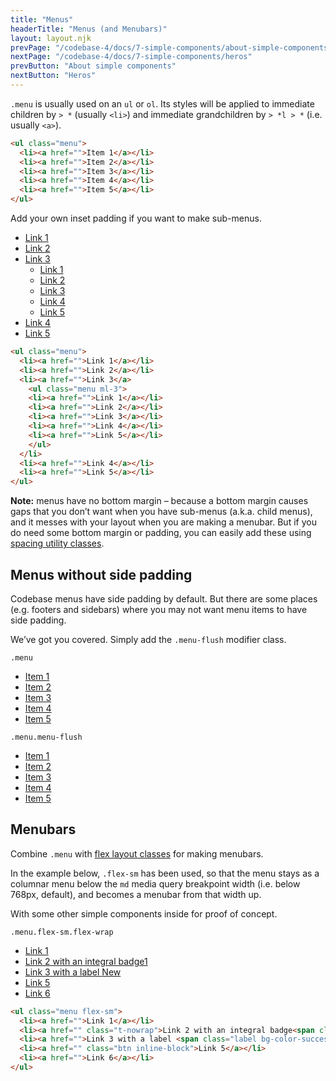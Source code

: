 ```yaml
---
title: "Menus"
headerTitle: "Menus (and Menubars)"
layout: layout.njk
prevPage: "/codebase-4/docs/7-simple-components/about-simple-components"
nextPage: "/codebase-4/docs/7-simple-components/heros"
prevButton: "About simple components"
nextButton: "Heros"
---
```


<p class="t-lg t-thin"><code>.menu</code> is usually used on an <code>ul</code> or <code>ol</code>. Its styles will be applied to immediate children by <code>&gt; *</code> (usually <code>&lt;li&gt;</code>) and immediate grandchildren by <code>&gt; *l &gt; *</code> (i.e. usually <code>&lt;a&gt;</code>).</p>

```html
<ul class="menu">
  <li><a href="">Item 1</a></li>
  <li><a href="">Item 2</a></li>
  <li><a href="">Item 3</a></li>
  <li><a href="">Item 4</a></li>
  <li><a href="">Item 5</a></li>
</ul>
```

Add your own inset padding if you want to make sub-menus.

<ul class="menu mb-3">
  <li><a href="">Link 1</a></li>
  <li><a href="">Link 2</a></li>
  <li><a href="">Link 3</a>
    <ul class="menu ml-3">
    <li><a href="">Link 1</a></li>
    <li><a href="">Link 2</a></li>
    <li><a href="">Link 3</a></li>
    <li><a href="">Link 4</a></li>
    <li><a href="">Link 5</a></li>
    </ul>
  </li>
  <li><a href="">Link 4</a></li>
  <li><a href="">Link 5</a></li>
</ul>

```html
<ul class="menu">
  <li><a href="">Link 1</a></li>
  <li><a href="">Link 2</a></li>
  <li><a href="">Link 3</a>
    <ul class="menu ml-3">
    <li><a href="">Link 1</a></li>
    <li><a href="">Link 2</a></li>
    <li><a href="">Link 3</a></li>
    <li><a href="">Link 4</a></li>
    <li><a href="">Link 5</a></li>
    </ul>
  </li>
  <li><a href="">Link 4</a></li>
  <li><a href="">Link 5</a></li>
</ul>
```

**Note:** menus have no bottom margin – because a bottom margin causes gaps that you don’t want when you have sub-menus (a.k.a. child menus), and it messes with your layout when you are making a menubar. But if you do need some bottom margin or padding, you can easily add these using  [spacing utility classes](/codebase-4/docs/6-decoration-utilities/spacing).

## Menus without side padding

Codebase menus have side padding by default. But there are some places (e.g. footers and sidebars) where you may not want menu items to have side padding.

We’ve got you covered. Simply add the `.menu-flush` modifier class.

<div class="grid grid-md-2-cols grid-gap">
  <div>
    <p><code>.menu</code></p>
    <ul class="menu b-dashed">
      <li><a href="">Item 1</a></li>
      <li><a href="">Item 2</a></li>
      <li><a href="">Item 3</a></li>
      <li><a href="">Item 4</a></li>
      <li><a href="">Item 5</a></li>
    </ul>
  </div>
  <div>
    <p><code>.menu.menu-flush</code></p>
    <ul class="menu menu-flush b-dashed">
      <li><a href="">Item 1</a></li>
      <li><a href="">Item 2</a></li>
      <li><a href="">Item 3</a></li>
      <li><a href="">Item 4</a></li>
      <li><a href="">Item 5</a></li>
    </ul>
  </div>
</div>

## Menubars

Combine `.menu` with [flex layout classes](/codebase-4/docs/3-responsive-layouts/flex) for making menubars.

In the example below, `.flex-sm` has been used, so that the menu stays as a columnar menu below the `md` media query breakpoint width (i.e. below 768px, default), and becomes a menubar from that width up.

With some other simple components inside for proof of concept.

`.menu.flex-sm.flex-wrap`

<ul class="menu flex-sm flex-wrap mb-3">
  <li><a href="">Link 1</a></li>
  <li><a href="" class="t-nowrap">Link 2 with an integral badge<span class="badge bg-color-warning">1</span></a></li>
  <li><a href="">Link 3 with a label <span class="label bg-color-success t-white t-uppercase">New</span></a></li>
  <li><a href="" class="btn inline-block">Link 5</a></li>
  <li><a href="">Link 6</a></li>
</ul>

```html
<ul class="menu flex-sm">
  <li><a href="">Link 1</a></li>
  <li><a href="" class="t-nowrap">Link 2 with an integral badge<span class="badge bg-color-warning">1</span></a></li>
  <li><a href="">Link 3 with a label <span class="label bg-color-success t-white t-uppercase">New</span></a></li>
  <li><a href="" class="btn inline-block">Link 5</a></li>
  <li><a href="">Link 6</a></li>
</ul>
```